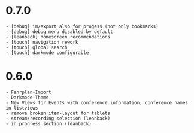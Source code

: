 # 0.7.0
	- [debug] im/export also for progess (not only bookmarks)
	- [debug] debug menu disabled by default
	- [leanback] homescreen recommendations
	- [touch] navigation rework
	- [touch] global search
	- [touch] darkmode configurable

# 0.6.0
	- Fahrplan-Import
	- Darkmode-Theme
	- New Views for Events with conference information, conference names in listviews
	- remove broken item-layout for tablets
	- stream/recording selection (leanback)
	- in progress section (leanback)